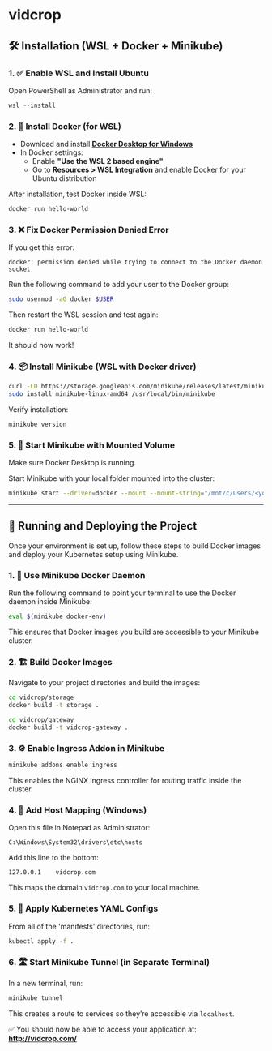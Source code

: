 # vidcrop

## 🛠️ Installation (WSL + Docker + Minikube)

### 1. ✅ Enable WSL and Install Ubuntu
Open PowerShell as Administrator and run:

```powershell
wsl --install
```

### 2. 🐳 Install Docker (for WSL)
- Download and install **[Docker Desktop for Windows](https://www.docker.com/products/docker-desktop/)**  
- In Docker settings:
  - Enable **"Use the WSL 2 based engine"**
  - Go to **Resources > WSL Integration** and enable Docker for your Ubuntu distribution

After installation, test Docker inside WSL:

```bash
docker run hello-world
```

### 3. ❌ Fix Docker Permission Denied Error
If you get this error:

```
docker: permission denied while trying to connect to the Docker daemon socket
```

Run the following command to add your user to the Docker group:

```bash
sudo usermod -aG docker $USER
```

Then restart the WSL session and test again:

```bash
docker run hello-world
```

It should now work!

### 4. 📦 Install Minikube (WSL with Docker driver)
```bash
curl -LO https://storage.googleapis.com/minikube/releases/latest/minikube-linux-amd64
sudo install minikube-linux-amd64 /usr/local/bin/minikube
```

Verify installation:

```bash
minikube version
```

### 5. 🚀 Start Minikube with Mounted Volume
Make sure Docker Desktop is running.

Start Minikube with your local folder mounted into the cluster:

```bash
minikube start --driver=docker --mount --mount-string="/mnt/c/Users/<your-user>/Desktop/vidcrop-volume:/vidcrop-volume-minikube"
```

---

## 🚀 Running and Deploying the Project

Once your environment is set up, follow these steps to build Docker images and deploy your Kubernetes setup using Minikube.

### 1. 🔄 Use Minikube Docker Daemon
Run the following command to point your terminal to use the Docker daemon inside Minikube:

```bash
eval $(minikube docker-env)
```

This ensures that Docker images you build are accessible to your Minikube cluster.

### 2. 🏗️ Build Docker Images
Navigate to your project directories and build the images:

```bash
cd vidcrop/storage
docker build -t storage .

cd vidcrop/gateway
docker build -t vidcrop-gateway .
```

### 3. ⚙️ Enable Ingress Addon in Minikube
```bash
minikube addons enable ingress
```

This enables the NGINX ingress controller for routing traffic inside the cluster.

### 4. 📝 Add Host Mapping (Windows)
Open this file in Notepad as Administrator:

```
C:\Windows\System32\drivers\etc\hosts
```

Add this line to the bottom:

```
127.0.0.1    vidcrop.com
```

This maps the domain `vidcrop.com` to your local machine.

### 5. 📄 Apply Kubernetes YAML Configs
From all of the 'manifests' directories, run:

```bash
kubectl apply -f .
```

### 6. 🛣️ Start Minikube Tunnel (in Separate Terminal)
In a new terminal, run:

```bash
minikube tunnel
```

This creates a route to services so they’re accessible via `localhost`.

✅ You should now be able to access your application at:  
**http://vidcrop.com/**
